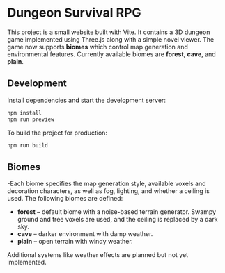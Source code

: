 # Dungeon Survival RPG

This project is a small website built with Vite. It contains a 3D dungeon game implemented using Three.js along with a simple novel viewer.
The game now supports **biomes** which control map generation and environmental
features. Currently available biomes are **forest**, **cave**, and **plain**.

## Development

Install dependencies and start the development server:

```bash
npm install
npm run preview
```

To build the project for production:

```bash
npm run build
```

## Biomes

-Each biome specifies the map generation style, available voxels and decoration
characters, as well as fog, lighting, and whether a ceiling is used. The
following biomes are defined:

- **forest** – default biome with a noise-based terrain generator. Swampy ground
  and tree voxels are used, and the ceiling is replaced by a dark sky.
- **cave** – darker environment with damp weather.
- **plain** – open terrain with windy weather.

Additional systems like weather effects are planned but not yet implemented.

